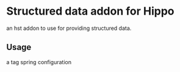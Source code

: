 Structured data addon for Hippo
================================
an hst addon to use for providing structured data.

Usage
------
a tag
spring configuration